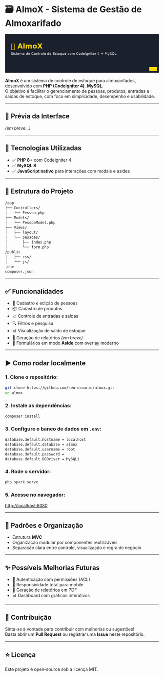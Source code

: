 # 🗃️ AlmoX - Sistema de Gestão de Almoxarifado
![Banner do Projeto](./almox-banner.png)

**AlmoX** é um sistema de controle de estoque para almoxarifados, desenvolvido com **PHP (CodeIgniter 4)**, **MySQL**.  
O objetivo é facilitar o gerenciamento de pessoas, produtos, entradas e saídas de estoque, com foco em simplicidade, desempenho e usabilidade.

---

## 📸 Prévia da Interface

_(em breve...)_

---

## 🔧 Tecnologias Utilizadas

-   ✅ **PHP 8+** com CodeIgniter 4
-   ✅ **MySQL 8**
-   ✅ **JavaScript nativo** para interações com modais e asides

---

## 📁 Estrutura do Projeto

```
/app
├── Controllers/
│   └── Pessoa.php
├── Models/
│   └── PessoaModel.php
├── Views/
│   ├── layout/
│   └── pessoas/
│       ├── index.php
│       └── form.php
/public
│   ├── css/
│   └── js/
.env
composer.json
```

---

## ✅ Funcionalidades

-   👤 Cadastro e edição de pessoas
-   📦 Cadastro de produtos
-   📈 Controle de entradas e saídas
-   🔍 Filtros e pesquisa
-   📊 Visualização de saldo de estoque
-   🧾 Geração de relatórios _(em breve)_
-   🌙 Formulários em modo **Aside** com overlay moderno

---

## ▶️ Como rodar localmente

### 1. Clone o repositório:

```bash
git clone https://github.com/seu-usuario/almox.git
cd almox
```

### 2. Instale as dependências:

```bash
composer install
```

### 3. Configure o banco de dados em `.env`:

```
database.default.hostname = localhost
database.default.database = almox
database.default.username = root
database.default.password =
database.default.DBDriver = MySQLi
```

### 4. Rode o servidor:

```bash
php spark serve
```

### 5. Acesse no navegador:

[http://localhost:8080](http://localhost:8080)

---

## 📌 Padrões e Organização

-   Estrutura **MVC**
-   Organização modular por componentes reutilizáveis
-   Separação clara entre controle, visualização e regra de negócio

---

## ✨ Possíveis Melhorias Futuras

-   🔐 Autenticação com permissões (ACL)
-   📱 Responsividade total para mobile
-   📄 Geração de relatórios em PDF
-   📊 Dashboard com gráficos interativos

---

## 🤝 Contribuição

Sinta-se à vontade para contribuir com melhorias ou sugestões!  
Basta abrir um **Pull Request** ou registrar uma **Issue** neste repositório.

---

## ⭐ Licença

Este projeto é open-source sob a licença MIT.
